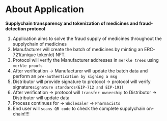 # About Application

**Supplychain transparency and tokenization of medicines and fraud-detection protocol**

1. Application aims to solve the fraud supply of medicines throughout the supplychain of medicines
2. Manufacturer will create the batch of medicines by minting an ERC-721(unique tokenId) NFT.
3. Protocol will verify the Manufacturer addresses in `merkle trees` using `merkle proofs`
4. After verification -> Manufacturer will update the batch data and perform an `pre-authentication by signing a msg`
5. Distributor will provide signature to protocol -> protocol will verify signature`signature standards(EIP-712 and EIP-191)`
6. After verification -> protocol will `transfer ownership` to Distributor -> Distributor will update data
7. Process continues for -> `Wholesaler` -> `Pharmacists`
8. End user will `scans QR code` to check the complete supplychain on-chain!!!! 